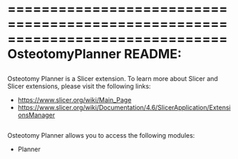 ==============================================================================
OsteotomyPlanner README:
==============================================================================

##
Osteotomy Planner is a Slicer extension. To learn more about Slicer and Slicer
extensions, please visit the following links:
 - https://www.slicer.org/wiki/Main_Page
 - https://www.slicer.org/wiki/Documentation/4.6/SlicerApplication/ExtensionsManager

##
Osteotomy Planner allows you to access the following modules:
 - Planner

